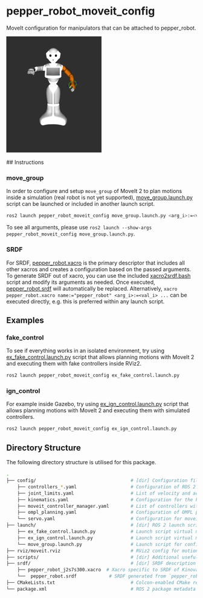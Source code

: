 # pepper_robot_moveit_config

MoveIt configuration for manipulators that can be attached to pepper_robot.
<p align="left" float="middle">
  <img width="50%" src="../vid/move_group.gif" alt="left arm random valid"/>
</p>
## Instructions

### move_group

In order to configure and setup `move_group` of MoveIt 2 to plan motions inside a simulation (real robot is not yet supported), [move_group.launch.py](./launch/move_group.launch.py) script can be launched or included in another launch script.

```bash
ros2 launch pepper_robot_moveit_config move_group.launch.py <arg_i>:=<val_i>
```

To see all arguments, please use `ros2 launch --show-args pepper_robot_moveit_config move_group.launch.py`.

### SRDF

For SRDF, [pepper_robot.xacro](./srdf/pepper_robot.xacro) is the primary descriptor that includes all other xacros and creates a configuration based on the passed arguments. To generate SRDF out of xacro, you can use the included [xacro2srdf.bash](./scripts/xacro2srdf.bash) script and modify its arguments as needed. Once executed, [pepper_robot.srdf](./srdf/pepper_robot.srdf) will automatically be replaced. Alternatively, `xacro pepper_robot.xacro name:="pepper_robot" <arg_i>:=<val_i> ...` can be executed directly, e.g. this is preferred within any launch script.

## Examples

### fake_control

To see if everything works in an isolated environment, try using [ex_fake_control.launch.py](./launch/ex_fake_control.launch.py) script that allows planning motions with MoveIt 2 and executing them with fake controllers inside RViz2.

```bash
ros2 launch pepper_robot_moveit_config ex_fake_control.launch.py
```

### ign_control

For example inside Gazebo, try using [ex_ign_control.launch.py](./launch/ex_ign_control.launch.py) script that allows planning motions with MoveIt 2 and executing them with simulated controllers.

```bash
ros2 launch pepper_robot_moveit_config ex_ign_control.launch.py
```

## Directory Structure

The following directory structure is utilised for this package.

```bash
.
├── config/                                   # [dir] Configuration files for MoveIt 2
    ├── controllers_*.yaml                    # Configuration of ROS 2 controllers for different command interfaces
    ├── joint_limits.yaml                     # List of velocity and acceleration joint limits
    ├── kinematics.yaml                       # Configuration for the kinematic solver
    ├── moveit_controller_manager.yaml        # List of controllers with their type and action namespace for use with MoveIt 2
    ├── ompl_planning.yaml                    # Configuration of OMPL planning and specific planners
    └── servo.yaml                            # Configuration for moveit_servo
├── launch/                                   # [dir] ROS 2 launch scripts
    ├── ex_fake_control.launch.py             # Launch script virtual motion planning and execution inside RViz2
    ├── ex_ign_control.launch.py              # Launch script virtual motion planning and execution inside Gazebo
    └── move_group.launch.py                  # Launch script for configuring and setting up move_group of MoveIt 2
├── rviz/moveit.rviz                          # RViz2 config for motion planning with MoveIt 2
├── scripts/                                  # [dir] Additional useful scripts
├── srdf/                                     # [dir] SRDF description (xacros)
    ├── pepper_robot_j2s7s300.xacro  # Xacro specific to SRDF of Kinova j2s7s300 manipulator
    └──  pepper_robot.srdf            # SRDF generated from `pepper_robot.xacro`
├── CMakeLists.txt                            # Colcon-enabled CMake recipe
└── package.xml                               # ROS 2 package metadata
```
